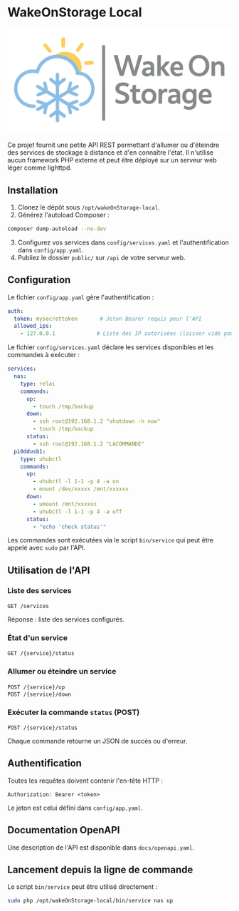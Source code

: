 # WakeOnStorage Local

<img src="WakeOnStorage-FulltLogoBan.png" style="zoom:50%;" />

Ce projet fournit une petite API REST permettant d'allumer ou d'éteindre des services de stockage à distance et d'en connaître l'état. Il n'utilise aucun framework PHP externe et peut être déployé sur un serveur web léger comme lighttpd.

## Installation

1. Clonez le dépôt sous `/opt/wakeOnStorage-local`.
2. Générez l'autoload Composer :

```bash
composer dump-autoload --no-dev
```

3. Configurez vos services dans `config/services.yaml` et l'authentification dans `config/app.yaml`.
4. Publiez le dossier `public/` sur `/api` de votre serveur web.

## Configuration

Le fichier `config/app.yaml` gère l'authentification :

```yaml
auth:
  token: mysecrettoken       # Jeton Bearer requis pour l'API
  allowed_ips:
    - 127.0.0.1             # Liste des IP autorisées (laisser vide pour aucune restriction)
```

Le fichier `config/services.yaml` déclare les services disponibles et les commandes à exécuter :

```yaml
services:
  nas:
    type: relai
    commands:
      up:
        - touch /tmp/backup
      down:
        - ssh root@192.168.1.2 "shutdown -h now"
        - touch /tmp/backup
      status:
        - ssh root@192.168.1.2 "LACOMMANDE"
  pi0ddusb1:
    type: uhubctl
    commands:
      up:
        - uhubctl -l 1-1 -p 4 -a on
        - mount /dev/xxxxx /mnt/xxxxxx
      down:
        - umount /mnt/xxxxxx
        - uhubctl -l 1-1 -p 4 -a off
      status:
        - "echo 'check status'"
```

Les commandes sont exécutées via le script `bin/service` qui peut être appelé avec `sudo` par l'API.

## Utilisation de l'API

### Liste des services

```http
GET /services
```

Réponse : liste des services configurés.

### État d'un service

```http
GET /{service}/status
```

### Allumer ou éteindre un service

```http
POST /{service}/up
POST /{service}/down
```

### Exécuter la commande `status` (POST)

```http
POST /{service}/status
```

Chaque commande retourne un JSON de succès ou d'erreur.

## Authentification

Toutes les requêtes doivent contenir l'en-tête HTTP :

```
Authorization: Bearer <token>
```

Le jeton est celui défini dans `config/app.yaml`.

## Documentation OpenAPI

Une description de l'API est disponible dans `docs/openapi.yaml`.

## Lancement depuis la ligne de commande

Le script `bin/service` peut être utilisé directement :

```bash
sudo php /opt/wakeOnStorage-local/bin/service nas up
```

